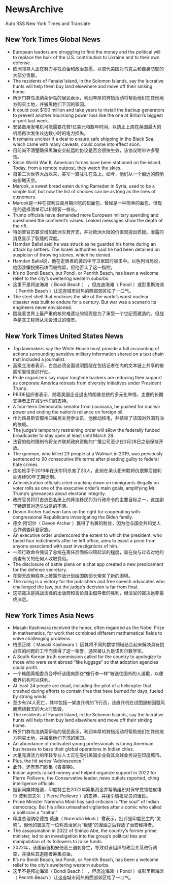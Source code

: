 # NewsArchive
Auto RSS New York Times and Translate

## New York Times Global News
* European leaders are struggling to find the money and the political will to replace the bulk of the U.S. contribution to Ukraine and to their own defense.
* 欧洲领导人正在努力寻找资金和政治意愿，以取代美国对乌克兰和自身防御的大部分贡献。
* The residents of Fanalei Island, in the Solomon Islands, say the lucrative hunts will help them buy land elsewhere and move off their sinking home.
* 所罗门群岛法纳莱伊岛的居民表示，利润丰厚的狩猎活动将帮助他们在其他地方购买土地，并搬离他们下沉的家园。
* It could cost $100 million and take years to install the backup generators to prevent another hourslong power loss like the one at Britain’s biggest airport last week.
* 安装备用发电机可能需要花费1亿美元和数年时间，以防止上周在英国最大的机场再次发生长达数小时的电力损失。
* It remains unclear if a deal to ensure safe shipping in the Black Sea, which came with many caveats, could come into effect soon.
* 目前尚不清楚确保黑海安全航运的协议是否会很快生效，该协议附带许多警告。
* Since World War II, American forces have been stationed on the island. Today, from a remote outpost, they watch the skies.
* 自第二次世界大战以来，美军一直驻扎在岛上。如今，他们从一个偏远的前哨站俯瞰天空。
* Marook, a sweet bread eaten during Ramadan in Syria, used to be a simple loaf, but now the list of choices can be as long as the lines of customers.
* Marook是一种在叙利亚斋月期间吃的甜面包，曾经是一种简单的面包，但现在的选择清单可以和顾客一样长。
* Trump officials have demanded more European military spending and questioned the continent’s values. Leaked messages show the depth of the rift.
* 特朗普官员要求增加欧洲军费开支，并对欧洲大陆的价值观提出质疑。泄露的消息显示了裂缝的深度。
* Hamdan Ballal said he was struck as he guarded his home during an attack by settlers. The Israeli authorities said he had been detained on suspicion of throwing stones, which he denied.
* Hamdan Ballal说，他在定居者的袭击中守卫家园时被击中。以色列当局说，他因涉嫌投掷石块而被拘留，但他否认了这一指控。
* It’s no Bondi Beach, but Pondi, or Penrith Beach, has been a welcome relief to the city’s sweltering western suburbs.
* 这里不是邦迪海滩（ Bondi Beach ） ，但庞迪海滩（ Pondi ）或彭里斯海滩（ Penrith Beach ）让这座城市闷热的西部郊区松了一口气。
* The steel shell that encloses the site of the world’s worst nuclear disaster was built to endure for a century. But war was a scenario its engineers never envisioned.
* 围绕着世界上最严重的核灾难遗址的钢壳是为了承受一个世纪而建造的。但战争是其工程师从未设想过的情景。

## New York Times United States News
* Top lawmakers say the White House must provide a full accounting of actions surrounding sensitive military information shared on a text chain that included a journalist.
* 高级立法者表示，白宫必须全面说明围绕在包括记者在内的文本链上共享的敏感军事信息的行动。
* Pride organizers say major longtime backers are reducing their support as corporate America retreats from diversity initiatives under President Trump.
* PRIDE组织者表示，随着美国企业退出特朗普总统的多元化举措，主要的长期支持者正在减少他们的支持。
* A four-term Democratic senator from Louisiana, he pushed for nuclear power and ending the nation’s reliance on foreign oil.
* 作为路易斯安那州四届民主党参议员，他推动核电，并结束了该国对外国石油的依赖。
* The judge’s temporary restraining order will allow the federally funded broadcaster to stay open at least until March 28.
* 法官的临时限制令将允许联邦政府资助的广播公司至少在3月28日之前保持开放。
* The gunman, who killed 23 people at a Walmart in 2019, was previously sentenced to 90 consecutive life terms after pleading guilty to federal hate crimes.
* 这名枪手于2019年在沃尔玛杀害了23人，此前在承认犯有联邦仇恨罪后被判处连续90年无期徒刑。
* Administration officials cited cracking down on immigrants illegally on voter rolls as one of the executive order’s main goals, amplifying Mr. Trump’s grievances about electoral integrity.
* 政府官员将打击选民名册上的非法移民列为行政命令的主要目标之一，这加剧了特朗普对选举诚信的不满。
* Devon Archer had won fans on the right for cooperating with congressional Republicans investigating the Biden family.
* 德文·阿切尔（ Devon Archer ）赢得了右翼的粉丝，因为他与国会共和党人合作调查拜登家族。
* An executive order underscored the extent to which the president, who faced four indictments after he left office, aims to exact a price from anyone associated with past investigations of him.
* 一项行政命令强调了总统在离任后面临四项起诉的程度，旨在向与过去对他的调查有关的任何人收取费用。
* The disclosure of battle plans on a chat app created a new predicament for the defense secretary.
* 在聊天应用程序上披露作战计划给国防部长带来了新的困境。
* The ruling is a victory for the publishers and free speech advocates who challenged the law, but the judge’s decision is far from final.
* 这项裁决是挑战法律的出版商和言论自由倡导者的胜利，但法官的裁决远非最终决定。

## New York Times Asia News
* Masaki Kashiwara received the honor, often regarded as the Nobel Prize in mathematics, for work that combined different mathematical fields to solve challenging problems.
* 柏原正树（ Masaki Kashiwara ）因其将不同的数学领域结合起来解决具有挑战性的问题的工作而获得了这一荣誉，通常被认为是诺贝尔数学奖。
* A South Korean truth commission called for the country to apologize to those who were sent abroad “like luggage” so that adoption agencies could profit.
* 一个韩国真相委员会呼吁该国向那些“像行李一样”被送往国外的人道歉，以便收养机构可以获利。
* At least 24 people are dead, including the pilot of a helicopter that crashed during efforts to contain fires that have burned for days, fueled by strong winds.
* 至少有24人死亡，其中包括一架直升机的飞行员，该直升机在试图遏制因强风而燃烧数天的大火时坠毁。
* The residents of Fanalei Island, in the Solomon Islands, say the lucrative hunts will help them buy land elsewhere and move off their sinking home.
* 所罗门群岛法纳莱伊岛的居民表示，利润丰厚的狩猎活动将帮助他们在其他地方购买土地，并搬离他们下沉的家园。
* An abundance of motivated young professionals is luring American businesses to base their global operations in Indian cities.
* 大量充满活力的年轻专业人士正在吸引美国企业将其全球业务设在印度城市。
* Plus, the hit series “Adolescence.”
* 此外，还有热门剧集《青春期》。
* Indian agents raised money and helped organize support in 2022 for Pierre Poilievre, the Conservative leader, news outlets reported, citing intelligence officials.
* 据新闻媒体报道，印度特工在2022年筹集资金并帮助组织对保守党领袖皮埃尔·波利耶夫尔（ Pierre Poilievre ）的支持，并援引情报官员的话说。
* Prime Minister Narendra Modi has said criticism is “the soul” of Indian democracy. But his allies unleashed vigilantes after a comic who called a politician a “traitor.”
* 印度总理纳伦德拉·莫迪（ Narendra Modi ）曾表示，批评是印度民主的“灵魂”。但他的盟友在一位称政治家为“叛徒”的漫画之后释放了治安维持者。
* The assassination in 2022 of Shinzo Abe, the country’s former prime minister, led to an investigation into the group’s political ties and manipulation of its followers to raise funds.
* 2022年，该国前首相安倍晋三遇刺身亡，导致对该组织的政治关系进行调查，并操纵其追随者筹集资金。
* It’s no Bondi Beach, but Pondi, or Penrith Beach, has been a welcome relief to the city’s sweltering western suburbs.
* 这里不是邦迪海滩（ Bondi Beach ） ，但庞迪海滩（ Pondi ）或彭里斯海滩（ Penrith Beach ）让这座城市闷热的西部郊区松了一口气。

